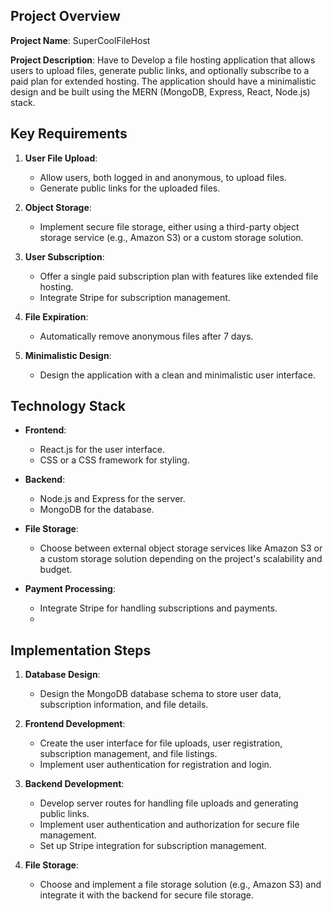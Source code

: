 ## Project Overview

**Project Name**: SuperCoolFileHost

**Project Description**: Have to Develop a file hosting application that allows users to upload files, generate public links, and optionally subscribe to a paid plan for extended hosting. The application should have a minimalistic design and be built using the MERN (MongoDB, Express, React, Node.js) stack.

## Key Requirements

1. **User File Upload**:
   - Allow users, both logged in and anonymous, to upload files.
   - Generate public links for the uploaded files.

2. **Object Storage**:
   - Implement secure file storage, either using a third-party object storage service (e.g., Amazon S3) or a custom storage solution.

3. **User Subscription**:
   - Offer a single paid subscription plan with features like extended file hosting.
   - Integrate Stripe for subscription management.

4. **File Expiration**:
   - Automatically remove anonymous files after 7 days.

5. **Minimalistic Design**:
   - Design the application with a clean and minimalistic user interface.

## Technology Stack

- **Frontend**:
   - React.js for the user interface.
   - CSS or a CSS framework for styling.

- **Backend**:
   - Node.js and Express for the server.
   - MongoDB for the database.

- **File Storage**:
   - Choose between external object storage services like Amazon S3 or a custom storage solution depending on the project's scalability and budget.

- **Payment Processing**:
   - Integrate Stripe for handling subscriptions and payments.
   - 
## Implementation Steps

1. **Database Design**:
   - Design the MongoDB database schema to store user data, subscription information, and file details.

2. **Frontend Development**:
   - Create the user interface for file uploads, user registration, subscription management, and file listings.
   - Implement user authentication for registration and login.

3. **Backend Development**:
   - Develop server routes for handling file uploads and generating public links.
   - Implement user authentication and authorization for secure file management.
   - Set up Stripe integration for subscription management.

4. **File Storage**:
   - Choose and implement a file storage solution (e.g., Amazon S3) and integrate it with the backend for secure file storage.
